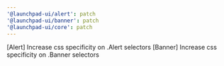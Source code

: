 ```yaml
---
'@launchpad-ui/alert': patch
'@launchpad-ui/banner': patch
'@launchpad-ui/core': patch
---
```


[Alert] Increase css specificity on .Alert selectors
[Banner] Increase css specificity on .Banner selectors
